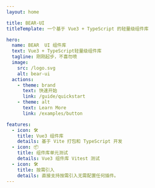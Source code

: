 ```yaml
---
layout: home

title: BEAR-UI
titleTemplate: 一个基于 Vue3 + TypeScript 的轻量级组件库

hero:
  name: BEAR  UI 组件库
  text: Vue3 + TypeScript轻量级组件库
  tagline: 刚刚起步，不喜勿喷
  image:
    src: /logo.svg
    alt: bear-ui
  actions:
    - theme: brand
      text: 快速开始
      link: /guide/quickstart
    - theme: alt
      text: Learn More
      link: /examples/button

features:
  - icon: 🛠️
    title: Vue3 组件库
    details: 基于 Vite 打包和 TypeScript 开发
  - icon: 📦
    title: 组件库单元测试
    details: Vue3 组件库 Vitest 测试
  - icon: 🛠️
    title: 按需引入
    details: 直接支持按需引入无需配置任何插件。
---
```

